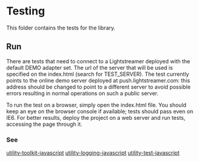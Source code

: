 # Testing #

This folder contains the tests for the library.

## Run ##

There are tests that need to connect to a Lightstreamer deployed with the default DEMO adapter set. The url of the server that will be used is 
specified on the index.html (search for TEST_SERVER). The test currently points to the online demo server deployed at push.lightstreamer.com: 
this address should be changed to point to a different server to avoid possible errors resulting in normal operations on such a public server.

To run the test on a browser, simply open the index.html file. You should keep an eye on the browser console if available; tests should pass even on IE6.
For better results, deploy the project on a web server and run tests, accessing the page through it.

### See ###

[utility-toolkit-javascript](https://github.com/weswit/utility-toolkit-javascript)
[utility-logging-javascript](https://github.com/weswit/utility-logging-javascript)
[utility-test-javascript](https://github.com/weswit/utility-test-javascript)

